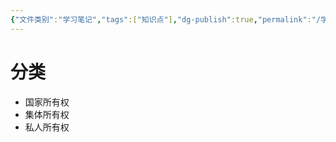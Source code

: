 ```yaml
---
{"文件类别":"学习笔记","tags":["知识点"],"dg-publish":true,"permalink":"/学习笔记/知识点cheese/所有权/","dgPassFrontmatter":true,"created":"2024-10-05T18:18:34.178+08:00","updated":"2024-10-05T18:19:00.429+08:00"}
---
```


# 分类
- 国家所有权
- 集体所有权
- 私人所有权